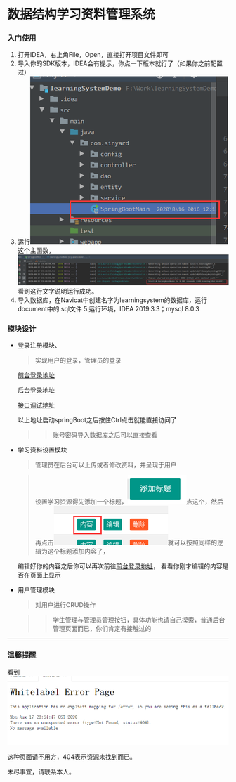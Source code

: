 # 数据结构学习资料管理系统 #

### 入门使用

1. 打开IDEA，右上角File，Open，直接打开项目文件即可
2. 导入你的SDK版本，IDEA会有提示，你点一下版本就行了（如果你之前配置过）
3. 运行![image-20200817234003500](https://raw.githubusercontent.com/code-yuan-shi/MD_Images/master/img/20200818123627.png)这个主函数，![image-20200817234050826](https://raw.githubusercontent.com/code-yuan-shi/MD_Images/master/img/20200818124647.png)看到这行文字说明运行成功。
4. 导入数据库，在Navicat中创建名字为learningsystem的数据库，运行document中的.sql文件
5.运行环境，IDEA 2019.3.3；mysql 8.0.3
### 模块设计

+ 登录注册模块、

  >实现用户的登录，管理员的登录

  [前台登录地址](http://localhost:8080/student/login) 

  [后台登录地址](http://localhost:8080/admin/login)

  [接口调试地址](http://localhost:8080/swagger-ui.html)

  以上地址启动springBoot之后按住Ctrl点击就能直接访问了

  > > 账号密码导入数据库之后可以直接查看

+ 学习资料设置模块

  >管理员在后台可以上传或者修改资料，并呈现于用户

  > 设置学习资源得先添加一个标题，![image-20200817235717771](https://raw.githubusercontent.com/code-yuan-shi/MD_Images/master/img/20200818123639.png)点这个，然后再点击![image-20200817235757041](https://raw.githubusercontent.com/code-yuan-shi/MD_Images/master/img/20200818124514.png)就可以按照同样的逻辑为这个标题添加内容了，

  编辑好你的内容之后你可以再次前往[前台登录地址](http://localhost:8080/student/login)， 看看你刚才编辑的内容是否在页面上显示

+ 用户管理模块

  >对用户进行CRUD操作
  
  > > 学生管理与管理员管理按钮，具体功能也请自己摸索，普通后台管理页面而已，你们肯定有接触过的

---

### 温馨提醒  

看到![image-20200817235458017](https://raw.githubusercontent.com/code-yuan-shi/MD_Images/master/img/20200818123651.png)

这种页面请不用方，404表示资源未找到而已。

未尽事宜，请联系本人。
